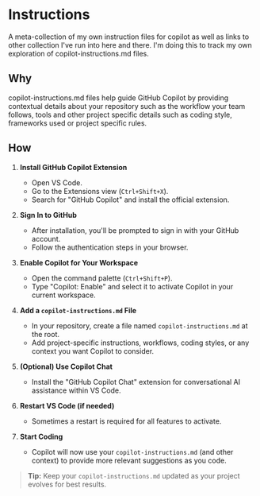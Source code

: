 # Instructions

A meta-collection of my own instruction files for copilot as well as links to
other collection I've run into here and there.  I'm doing this to track my own
exploration of copilot-instructions.md files.  

## Why

copilot-instructions.md files help guide GitHub Copilot by providing contextual
details about your repository such as the workflow your team follows, tools and
other project specific details such as coding style, frameworks used or project
specific rules.

## How

1. **Install GitHub Copilot Extension**  
    - Open VS Code.
    - Go to the Extensions view (`Ctrl+Shift+X`).
    - Search for "GitHub Copilot" and install the official extension.

2. **Sign In to GitHub**  
    - After installation, you'll be prompted to sign in with your GitHub account.
    - Follow the authentication steps in your browser.

3. **Enable Copilot for Your Workspace**  
    - Open the command palette (`Ctrl+Shift+P`).
    - Type "Copilot: Enable" and select it to activate Copilot in your current workspace.

4. **Add a `copilot-instructions.md` File**  
    - In your repository, create a file named `copilot-instructions.md` at the root.
    - Add project-specific instructions, workflows, coding styles, or any context you want Copilot to consider.

5. **(Optional) Use Copilot Chat**  
    - Install the "GitHub Copilot Chat" extension for conversational AI assistance within VS Code.

6. **Restart VS Code (if needed)**  
    - Sometimes a restart is required for all features to activate.

7. **Start Coding**  
    - Copilot will now use your `copilot-instructions.md` (and other context) to provide more relevant suggestions as you code.

> **Tip:** Keep your `copilot-instructions.md` updated as your project evolves for best results.